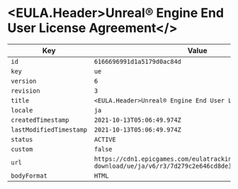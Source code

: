 # <EULA.Header>Unreal® Engine End User License Agreement</>

| Key | Value |
| --- | ----- |
| `id` | `6166696991d1a5179d0ac84d` |
| `key` | `ue` |
| `version` | `6` |
| `revision` | `3` |
| `title` | `<EULA.Header>Unreal® Engine End User License Agreement</>` |
| `locale` | `ja` |
| `createdTimestamp` | `2021-10-13T05:06:49.974Z` |
| `lastModifiedTimestamp` | `2021-10-13T05:06:49.974Z` |
| `status` | `ACTIVE` |
| `custom` | `false` |
| `url` | `https://cdn1.epicgames.com/eulatracking-download/ue/ja/v6/r3/7d279c2e646cd8de38b9cb7df047d448.pdf` |
| `bodyFormat` | `HTML` |

